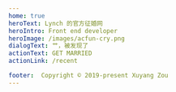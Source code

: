 ```yaml
---
home: true
heroText: Lynch 的官方征婚网
heroIntro: Front end developer
heroImage: /images/acfun-cry.png
dialogText: 艹，被发现了
actionText: GET MARRIED
actionLink: /recent

footer:  Copyright © 2019-present Xuyang Zou
---
```

